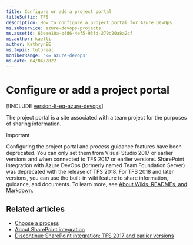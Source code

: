 ```yaml
---
title: Configure or add a project portal 
titleSuffix: TFS
description: How to configure a project portal for Azure DevOps
ms.subservice: azure-devops-projects 
ms.assetid: 63eae10a-b4d6-4ef5-93fd-270d20a8a2cf
ms.author: kaelli
author: KathrynEE
ms.topic: tutorial
monikerRange: '<= azure-devops'
ms.date: 04/04/2022
---
```


# Configure or add a project portal

[!INCLUDE [version-lt-eq-azure-devops](../includes/version-lt-eq-azure-devops.md)]

The project portal is a site associated with a team project for the purposes of sharing information. 

> [!IMPORTANT]  
> Configuring the project portal and process guidance features have been deprecated. You can only set them from Visual Studio 2017 or earlier versions and when connected to TFS 2017 or earlier versions. SharePoint integration with Azure DevOps (formerly named Team Foundation Server) was deprecated with the release of TFS 2018. For TFS 2018 and later versions, you can use the built-in wiki feature to share information, guidance, and documents. To learn more, see [About Wikis, READMEs, and Markdown](./wiki/about-readme-wiki.md). 

## Related articles

- [Choose a process](../boards/work-items/guidance/choose-process.md)
- [About SharePoint integration](/previous-versions/azure/devops/report/sharepoint-dashboards/about-sharepoint-integration)
- [Discontinue SharePoint integration: TFS 2017 and earlier versions](/previous-versions/azure/devops/report/sharepoint-dashboards/deprecation/discontinue-pre-tfs-2017-sharepoint-integration)
